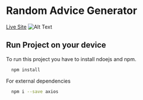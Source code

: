 
# Random Advice Generator
[Live Site](https://thirsty-lamarr-e2b282.netlify.app/)
![Alt Text](https://media2.giphy.com/media/Bo8w6T1tgAPi2E85wx/giphy.gif?cid=790b7611a666a3ad44a2cbb5f2cdc1348c339e93b8088c3e&rid=giphy.gif&ct=g)


## Run Project on your device

To run this project you have to install ndoejs and npm.

```bash
  npm install
```
For external dependencies

  
```bash
  npm i --save axios 
```



  
